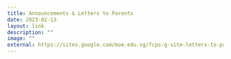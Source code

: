 ```yaml
---
title: Announcements & Letters to Parents
date: 2023-02-13
layout: link
description: ""
image: ""
external: https://sites.google.com/moe.edu.sg/fcps-g-site-letters-to-parents/letters-to-parents-home
---
```



